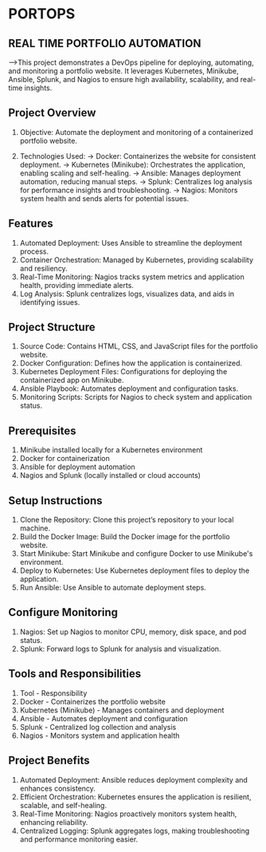 # PORTOPS
## REAL TIME PORTFOLIO AUTOMATION 

-->This project demonstrates a DevOps pipeline for deploying, automating, and monitoring a portfolio website. It leverages Kubernetes, Minikube, Ansible, Splunk, and Nagios to ensure high availability, scalability, and real-time insights.

## Project Overview

1. Objective: Automate the deployment and monitoring of a containerized portfolio website.

2. Technologies Used:
-> Docker: Containerizes the website for consistent deployment.
-> Kubernetes (Minikube): Orchestrates the application, enabling scaling and self-healing.
-> Ansible: Manages deployment automation, reducing manual steps.
-> Splunk: Centralizes log analysis for performance insights and troubleshooting.
-> Nagios: Monitors system health and sends alerts for potential issues.

## Features
1. Automated Deployment: Uses Ansible to streamline the deployment process.
2. Container Orchestration: Managed by Kubernetes, providing scalability and resiliency.
3. Real-Time Monitoring: Nagios tracks system metrics and application health, providing immediate alerts.
4. Log Analysis: Splunk centralizes logs, visualizes data, and aids in identifying issues.

## Project Structure
1. Source Code: Contains HTML, CSS, and JavaScript files for the portfolio website.
2. Docker Configuration: Defines how the application is containerized.
3. Kubernetes Deployment Files: Configurations for deploying the containerized app on Minikube.
4. Ansible Playbook: Automates deployment and configuration tasks.
5. Monitoring Scripts: Scripts for Nagios to check system and application status.

## Prerequisites
1. Minikube installed locally for a Kubernetes environment
2. Docker for containerization
3. Ansible for deployment automation
4. Nagios and Splunk (locally installed or cloud accounts)

## Setup Instructions
1. Clone the Repository: Clone this project’s repository to your local machine.
2. Build the Docker Image: Build the Docker image for the portfolio website.
3. Start Minikube: Start Minikube and configure Docker to use Minikube's environment.
4. Deploy to Kubernetes: Use Kubernetes deployment files to deploy the application.
5. Run Ansible: Use Ansible to automate deployment steps.

## Configure Monitoring
1. Nagios: Set up Nagios to monitor CPU, memory, disk space, and pod status.
2. Splunk: Forward logs to Splunk for analysis and visualization.

## Tools and Responsibilities
1. Tool - Responsibility
2. Docker - Containerizes the portfolio website
3. Kubernetes (Minikube)	- Manages containers and deployment
4. Ansible	- Automates deployment and configuration
5. Splunk	- Centralized log collection and analysis
6. Nagios -	Monitors system and application health

## Project Benefits
1. Automated Deployment: Ansible reduces deployment complexity and enhances consistency.
2. Efficient Orchestration: Kubernetes ensures the application is resilient, scalable, and self-healing.
3. Real-Time Monitoring: Nagios proactively monitors system health, enhancing reliability.
4. Centralized Logging: Splunk aggregates logs, making troubleshooting and performance monitoring easier.
